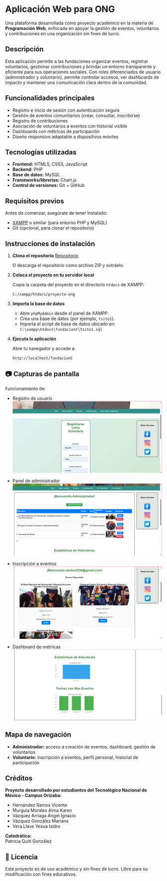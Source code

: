 # Aplicación Web para ONG

Una plataforma desarrollada como proyecto académico en la materia de **Programación Web**, enfocada en apoyar la gestión de eventos, voluntarios y contribuciones en una organización sin fines de lucro.

## Descripción

Esta aplicación permite a las fundaciones organizar eventos, registrar voluntarios, gestionar contribuciones y brindar un entorno transparente y eficiente para sus operaciones sociales. Con roles diferenciados de usuario (administrador y voluntario), permite controlar accesos, ver dashboards de impacto y mantener una comunicación clara dentro de la comunidad.

##  Funcionalidades principales

- Registro e inicio de sesión con autenticación segura
- Gestión de eventos comunitarios (crear, consultar, inscribirse)
- Registro de contribuciones 
- Asociación de voluntarios a eventos con historial visible
- Dashboards con métricas de participación 
- Diseño responsivo adaptable a dispositivos móviles

## Tecnologías utilizadas

- **Frontend:** HTML5, CSS3, JavaScript
- **Backend:** PHP
- **Base de datos:** MySQL
- **Frameworks/librerías:** Chart.js
- **Control de versiones:** Git + GitHub

##  Requisitos previos

Antes de comenzar, asegúrate de tener instalado:

- [XAMPP](https://www.apachefriends.org/index.html) o similar (para entorno PHP y MySQL)
- Git (opcional, para clonar el repositorio)

## Instrucciones de instalación

1. **Clona el repositorio**
[Repositorio](https://github.com/china153/Proyecto-Fundacion.git)
  
   
   O descarga el repositorio como archivo ZIP y extráelo.

3. **Coloca el proyecto en tu servidor local**

   Copia la carpeta del proyecto en el directorio `htdocs` de XAMPP:

   ```
   C:/xampp/htdocs/proyecto-ong
   ```

4. **Importa la base de datos**

   - Abre `phpMyAdmin` desde el panel de XAMPP.
   - Crea una base de datos (por ejemplo, `tsito1`).
   - Importa el script de base de datos ubicado en:  
     `C:\xampp\htdocs\fundacionC\tsito1.sql`


5. **Ejecuta la aplicación**

   Abre tu navegador y accede a:

   ```
   http://localhost/fundacionC
   ```

## 📷 Capturas de pantalla

Funcionamiento de:


- Registro de usuario  
   ![Registro de usuario](img-funcionamiento/Registro.png)

- Panel de administrador  
   ![Panel de administrador](img-funcionamiento/Panel-Admi.png)

- Inscripción a eventos
   ![Eventos](img-funcionamiento/Inscripcion-eventos.png)

- Dashboard de métricas
   ![Métricas](img-funcionamiento/Metricas.png)

## Mapa de navegación

- **Administrador:** acceso a creación de eventos, dashboard, gestión de voluntarios
- **Voluntario:** inscripción a eventos, perfil personal, historial de participación

##  Créditos

**Proyecto desarrollado por estudiantes del Tecnológico Nacional de México - Campus Orizaba:**

- Hernández Ramos Vicente 
- Murguia Morales Alma Karen  
- Vázquez Arriaga Ángel Ignacio  
- Vázquez González Mariana 
- Vera Llave Yesua Isidro  

**Catedrática:**  
Patricia Quitl González

## 📄 Licencia

Este proyecto es de uso académico y sin fines de lucro. Libre para su modificación con fines educativos.
